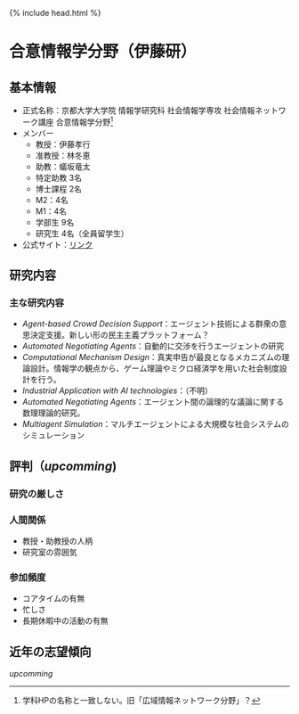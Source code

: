 {% include head.html %}
# 合意情報学分野（伊藤研）
## 基本情報
- 正式名称：京都大学大学院 情報学研究科 社会情報学専攻 社会情報ネットワーク講座 合意情報学分野[^1]
- メンバー
  - 教授：伊藤孝行
  - 准教授：林冬恵
  - 助教：蟻坂竜太
  - 特定助教 3名
  - 博士課程 2名
  - M2：4名
  - M1：4名
  - 学部生 9名
  - 研究生 4名（全員留学生）
- 公式サイト：[リンク](https://sites.google.com/kyoto-u.ac.jp/takayukiitolaboratory/home)

## 研究内容
### 主な研究内容
- *Agent-based Crowd Decision Support*：エージェント技術による群衆の意思決定支援。新しい形の民主主義プラットフォーム？
- *Automated Negotiating Agents*：自動的に交渉を行うエージェントの研究
- *Computational Mechanism Design*：真実申告が最良となるメカニズムの理論設計。情報学の観点から、ゲーム理論やミクロ経済学を用いた社会制度設計を行う。
- *Industrial Application with AI technologies*：（不明）
- *Automated Negotiating Agents*：エージェント間の論理的な議論に関する数理理論的研究。
- *Multiagent Simulation*：マルチエージェントによる大規模な社会システムのシミュレーション

## 評判（*upcomming*)
### 研究の厳しさ
### 人間関係
- 教授・助教授の人柄
- 研究室の雰囲気
### 参加頻度
- コアタイムの有無
- 忙しさ
- 長期休暇中の活動の有無

## 近年の志望傾向
*upcomming*

[^1]:学科HPの名称と一致しない。旧「広域情報ネットワーク分野」？